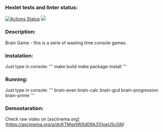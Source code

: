 ### Hexlet tests and linter status:
[![Actions Status](https://github.com/gorshkovga/python-project-lvl1/workflows/hexlet-check/badge.svg)](https://github.com/gorshkovga/python-project-lvl1/actions)
<a href="https://codeclimate.com/github/gorshkovga/python-project-lvl1/maintainability"><img src="https://api.codeclimate.com/v1/badges/04dd0f3cea288fddeda7/maintainability" /></a>

### Description:
Brain Game - this is a serie of wasting time console games.

### Instalation:
Just type in console:
'''
make build
make package-install
'''

### Running:
Just type in console:
'''
brain-even
brain-calc
brain-gcd
brain-progression
brain-prime
'''

### Demostaration:
Check raw video on [asciinema.org] (https://asciinema.org/a/dcKTMgvtWXd09A31i1oeU5cGN)
